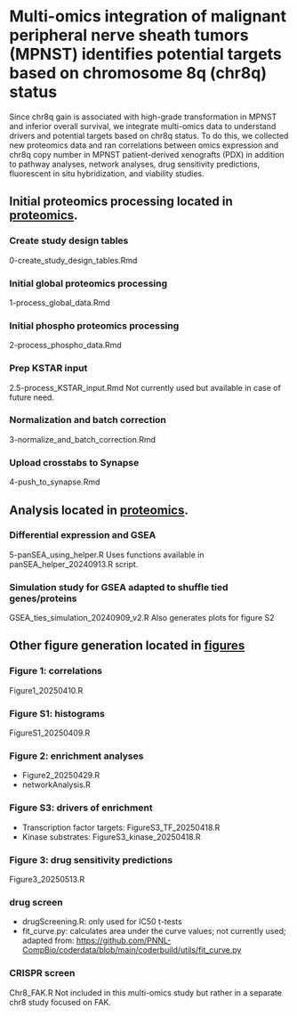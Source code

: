 # Multi-omics integration of malignant peripheral nerve sheath tumors (MPNST) identifies potential targets based on chromosome 8q (chr8q) status
Since chr8q gain is associated with high-grade transformation in MPNST and 
inferior overall survival, we integrate multi-omics data to understand drivers 
and potential targets based on chr8q status. To do this, we collected new 
proteomics data and ran correlations between omics expression and chr8q copy
number in MPNST patient-derived xenografts (PDX) in addition to pathway 
analyses, network analyses, drug sensitivity predictions, fluorescent in situ
hybridization, and viability studies.

## Initial proteomics processing located in [proteomics](./proteomics).
### Create study design tables
0-create_study_design_tables.Rmd

### Initial global proteomics processing
1-process_global_data.Rmd

### Initial phospho proteomics processing
2-process_phospho_data.Rmd

### Prep KSTAR input
2.5-process_KSTAR_input.Rmd
Not currently used but available in case of future need.

### Normalization and batch correction
3-normalize_and_batch_correction.Rmd

### Upload crosstabs to Synapse
4-push_to_synapse.Rmd

## Analysis located in [proteomics](./proteomics).
### Differential expression and GSEA
5-panSEA_using_helper.R
Uses functions available in panSEA_helper_20240913.R script.

### Simulation study for GSEA adapted to shuffle tied genes/proteins
GSEA_ties_simulation_20240909_v2.R
Also generates plots for figure S2

## Other figure generation located in [figures](./figures)
### Figure 1: correlations
Figure1_20250410.R

### Figure S1: histograms
FigureS1_20250409.R

### Figure 2: enrichment analyses
- Figure2_20250429.R
- networkAnalysis.R

### Figure S3: drivers of enrichment
- Transcription factor targets: FigureS3_TF_20250418.R
- Kinase substrates: FigureS3_kinase_20250418.R

### Figure 3: drug sensitivity predictions
Figure3_20250513.R

### drug screen
- drugScreening.R: only used for IC50 t-tests
- fit_curve.py: calculates area under the curve values; not currently used; 
adapted from: https://github.com/PNNL-CompBio/coderdata/blob/main/coderbuild/utils/fit_curve.py

### CRISPR screen
Chr8_FAK.R
Not included in this multi-omics study but rather in a separate chr8 study 
focused on FAK.
